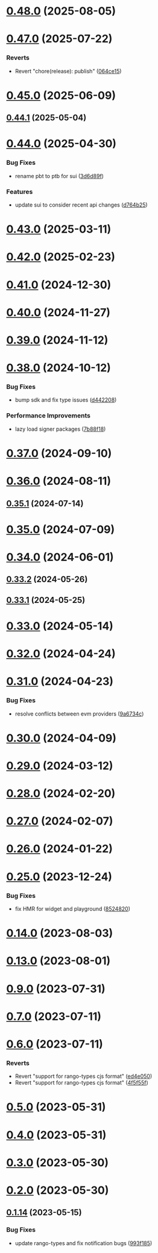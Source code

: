 # [0.48.0](https://github.com/rango-exchange/rango-client/compare/provider-metamask@0.47.0...provider-metamask@0.48.0) (2025-08-05)



# [0.47.0](https://github.com/rango-exchange/rango-client/compare/provider-metamask@0.46.0...provider-metamask@0.47.0) (2025-07-22)


### Reverts

* Revert "chore(release): publish" ([064ce15](https://github.com/rango-exchange/rango-client/commit/064ce157a2f819856f647f83aeb1c0410542e8d7))



# [0.45.0](https://github.com/rango-exchange/rango-client/compare/provider-metamask@0.44.1...provider-metamask@0.45.0) (2025-06-09)



## [0.44.1](https://github.com/rango-exchange/rango-client/compare/provider-metamask@0.44.0...provider-metamask@0.44.1) (2025-05-04)



# [0.44.0](https://github.com/rango-exchange/rango-client/compare/provider-metamask@0.43.0...provider-metamask@0.44.0) (2025-04-30)


### Bug Fixes

* rename pbt to ptb for sui ([3d6d89f](https://github.com/rango-exchange/rango-client/commit/3d6d89f2265766607a15d61e0df92643fb33072b))


### Features

* update sui to consider recent api changes ([d764b25](https://github.com/rango-exchange/rango-client/commit/d764b2501df9bb295f63cdbc0b05acd4a3abb4b9))



# [0.43.0](https://github.com/rango-exchange/rango-client/compare/provider-metamask@0.42.0...provider-metamask@0.43.0) (2025-03-11)



# [0.42.0](https://github.com/rango-exchange/rango-client/compare/provider-metamask@0.41.0...provider-metamask@0.42.0) (2025-02-23)



# [0.41.0](https://github.com/rango-exchange/rango-client/compare/provider-metamask@0.40.0...provider-metamask@0.41.0) (2024-12-30)



# [0.40.0](https://github.com/rango-exchange/rango-client/compare/provider-metamask@0.39.0...provider-metamask@0.40.0) (2024-11-27)



# [0.39.0](https://github.com/rango-exchange/rango-client/compare/provider-metamask@0.38.0...provider-metamask@0.39.0) (2024-11-12)



# [0.38.0](https://github.com/rango-exchange/rango-client/compare/provider-metamask@0.37.0...provider-metamask@0.38.0) (2024-10-12)


### Bug Fixes

* bump sdk and fix type issues ([d442208](https://github.com/rango-exchange/rango-client/commit/d4422083bf5dd27d5f509ce1db7f9560d05428c8))


### Performance Improvements

* lazy load signer packages ([7b88f18](https://github.com/rango-exchange/rango-client/commit/7b88f1834f7b29b4b81ab6c81a07bb88e8ccf55c))



# [0.37.0](https://github.com/rango-exchange/rango-client/compare/provider-metamask@0.36.0...provider-metamask@0.37.0) (2024-09-10)



# [0.36.0](https://github.com/rango-exchange/rango-client/compare/provider-metamask@0.35.1...provider-metamask@0.36.0) (2024-08-11)



## [0.35.1](https://github.com/rango-exchange/rango-client/compare/provider-metamask@0.35.0...provider-metamask@0.35.1) (2024-07-14)



# [0.35.0](https://github.com/rango-exchange/rango-client/compare/provider-metamask@0.33.2...provider-metamask@0.35.0) (2024-07-09)



# [0.34.0](https://github.com/rango-exchange/rango-client/compare/provider-metamask@0.33.2...provider-metamask@0.34.0) (2024-06-01)



## [0.33.2](https://github.com/rango-exchange/rango-client/compare/provider-metamask@0.33.1...provider-metamask@0.33.2) (2024-05-26)



## [0.33.1](https://github.com/rango-exchange/rango-client/compare/provider-metamask@0.33.0...provider-metamask@0.33.1) (2024-05-25)



# [0.33.0](https://github.com/rango-exchange/rango-client/compare/provider-metamask@0.32.0...provider-metamask@0.33.0) (2024-05-14)



# [0.32.0](https://github.com/rango-exchange/rango-client/compare/provider-metamask@0.31.0...provider-metamask@0.32.0) (2024-04-24)



# [0.31.0](https://github.com/rango-exchange/rango-client/compare/provider-metamask@0.30.0...provider-metamask@0.31.0) (2024-04-23)


### Bug Fixes

* resolve conflicts between evm providers ([9a6734c](https://github.com/rango-exchange/rango-client/commit/9a6734cf1537bf0504cf9058d4d775313a9e8e80))



# [0.30.0](https://github.com/rango-exchange/rango-client/compare/provider-metamask@0.29.0...provider-metamask@0.30.0) (2024-04-09)



# [0.29.0](https://github.com/rango-exchange/rango-client/compare/provider-metamask@0.28.0...provider-metamask@0.29.0) (2024-03-12)



# [0.28.0](https://github.com/rango-exchange/rango-client/compare/provider-metamask@0.27.0...provider-metamask@0.28.0) (2024-02-20)



# [0.27.0](https://github.com/rango-exchange/rango-client/compare/provider-metamask@0.26.0...provider-metamask@0.27.0) (2024-02-07)



# [0.26.0](https://github.com/rango-exchange/rango-client/compare/provider-metamask@0.25.0...provider-metamask@0.26.0) (2024-01-22)



# [0.25.0](https://github.com/rango-exchange/rango-client/compare/provider-metamask@0.23.0...provider-metamask@0.25.0) (2023-12-24)


### Bug Fixes

* fix HMR for widget and playground ([8524820](https://github.com/rango-exchange/rango-client/commit/8524820f10cf0b8921f3db0c4f620ff98daa4103))



# [0.14.0](https://github.com/rango-exchange/rango-client/compare/provider-metamask@0.13.0...provider-metamask@0.14.0) (2023-08-03)



# [0.13.0](https://github.com/rango-exchange/rango-client/compare/provider-metamask@0.12.0...provider-metamask@0.13.0) (2023-08-01)



# [0.9.0](https://github.com/rango-exchange/rango-client/compare/provider-metamask@0.8.0...provider-metamask@0.9.0) (2023-07-31)



# [0.7.0](https://github.com/rango-exchange/rango-client/compare/provider-metamask@0.6.0...provider-metamask@0.7.0) (2023-07-11)



# [0.6.0](https://github.com/rango-exchange/rango-client/compare/provider-metamask@0.5.0...provider-metamask@0.6.0) (2023-07-11)


### Reverts

* Revert "support for rango-types cjs format" ([ed4e050](https://github.com/rango-exchange/rango-client/commit/ed4e050bfc0dcde7aeffa6b0d73b02080a5721eb))
* Revert "support for rango-types cjs format" ([4f5f55f](https://github.com/rango-exchange/rango-client/commit/4f5f55f96e8daa329588b932b19c291c30f339c4))



# [0.5.0](https://github.com/rango-exchange/rango-client/compare/provider-metamask@0.4.0...provider-metamask@0.5.0) (2023-05-31)



# [0.4.0](https://github.com/rango-exchange/rango-client/compare/provider-metamask@0.3.0...provider-metamask@0.4.0) (2023-05-31)



# [0.3.0](https://github.com/rango-exchange/rango-client/compare/provider-metamask@0.2.0...provider-metamask@0.3.0) (2023-05-30)



# [0.2.0](https://github.com/rango-exchange/rango-client/compare/provider-metamask@0.1.15...provider-metamask@0.2.0) (2023-05-30)



## [0.1.14](https://github.com/rango-exchange/rango-client/compare/provider-metamask@0.1.13...provider-metamask@0.1.14) (2023-05-15)


### Bug Fixes

* update rango-types and fix notification bugs ([993f185](https://github.com/rango-exchange/rango-client/commit/993f185e0b8c5e5e15a2c65ba2d85d1f9c8daa90))



